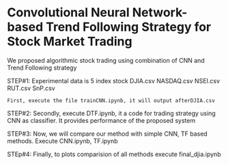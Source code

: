 # Convolutional Neural Network-based Trend Following Strategy for Stock Market Trading
We proposed algorithmic stock trading using combination of CNN and Trend Following strategy

STEP#1:
        Experimental data is 5 index stock
	DJIA.csv
	NASDAQ.csv
	NSEI.csv
	RUT.csv
	SnP.csv

	First, execute the file trainCNN.ipynb, it will output afterDJIA.csv

STEP#2: Secondly, execute DTF.ipynb, it a code for trading strategy using CNN as classifier.
	It provides performance of the proposed system

STEP#3: Now, we will compare our method with simple CNN, TF based methods.
        Execute CNN.ipynb, TF.ipynb

STEp#4: Finally, to plots comparision of all methods execute final_djia.ipynb


